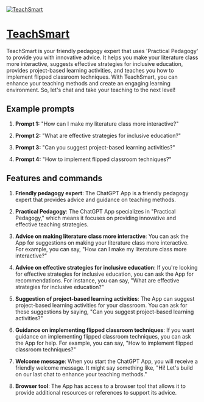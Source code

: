 [![TeachSmart](https://files.oaiusercontent.com/file-fYumHFMjxHRMFPfbAjF5TS7D?se=2123-10-17T17%3A25%3A59Z&sp=r&sv=2021-08-06&sr=b&rscc=max-age%3D31536000%2C%20immutable&rscd=attachment%3B%20filename%3DDALL%25C2%25B7E%25202023-11-10%252017.21.35%2520-%2520A%2520hand-drawn%2520style%2520image%2520that%2520abstractly%2520represents%2520a%2520teacher.%2520The%2520image%2520should%2520feature%2520a%2520stylized%252C%2520neutral%2520figure%2520composed%2520of%2520geometric%2520shapes%252C%2520with%2520.png&sig=fEv9nWbGppnaQtZUYo0C9bgCjlZJIsp2ovjPFXYwrLg%3D)](https://chat.openai.com/g/g-RCHNUwnD1-teachsmart)

# [TeachSmart](https://chat.openai.com/g/g-RCHNUwnD1-teachsmart)

TeachSmart is your friendly pedagogy expert that uses 'Practical Pedagogy' to provide you with innovative advice. It helps you make your literature class more interactive, suggests effective strategies for inclusive education, provides project-based learning activities, and teaches you how to implement flipped classroom techniques. With TeachSmart, you can enhance your teaching methods and create an engaging learning environment. So, let's chat and take your teaching to the next level!

## Example prompts

1. **Prompt 1:** "How can I make my literature class more interactive?"

2. **Prompt 2:** "What are effective strategies for inclusive education?"

3. **Prompt 3:** "Can you suggest project-based learning activities?"

4. **Prompt 4:** "How to implement flipped classroom techniques?"

## Features and commands

1. **Friendly pedagogy expert**: The ChatGPT App is a friendly pedagogy expert that provides advice and guidance on teaching methods.

2. **Practical Pedagogy**: The ChatGPT App specializes in "Practical Pedagogy," which means it focuses on providing innovative and effective teaching strategies.

3. **Advice on making literature class more interactive**: You can ask the App for suggestions on making your literature class more interactive. For example, you can say, "How can I make my literature class more interactive?"

4. **Advice on effective strategies for inclusive education**: If you're looking for effective strategies for inclusive education, you can ask the App for recommendations. For instance, you can say, "What are effective strategies for inclusive education?"

5. **Suggestion of project-based learning activities**: The App can suggest project-based learning activities for your classroom. You can ask for these suggestions by saying, "Can you suggest project-based learning activities?"

6. **Guidance on implementing flipped classroom techniques**: If you want guidance on implementing flipped classroom techniques, you can ask the App for help. For example, you can say, "How to implement flipped classroom techniques?"

7. **Welcome message**: When you start the ChatGPT App, you will receive a friendly welcome message. It might say something like, "Hi! Let's build on our last chat to enhance your teaching methods."

8. **Browser tool**: The App has access to a browser tool that allows it to provide additional resources or references to support its advice.